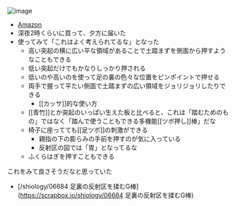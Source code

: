 
![image](https://gyazo.com/fdb4267021a62456f1c10523ab06ca70/thumb/1000)
- [Amazon](https://amzn.to/42frGnR)
- 深夜2時くらいに買って、夕方に届いた
- 使ってみて「これはよく考えられてるな」となった
    - 高い突起の横に広い平な領域があることで土踏まずを側面から押すようなこともできる
    - 低い突起だけでもかなりしっかり押される
    - 低いのや高いのを使って足の裏の色々な位置をピンポイントで押せる
    - 両手で握って平たい側面で土踏まずの広い領域をジョリジョリしたりできる
        - [[カッサ]]的な使い方
    - [[青竹]]とか突起のいっぱい生えた板と比べると、これは「踏むためのもの」ではなく「踏んで使うこともできる多機能[[ツボ押し]]棒」だな
    - 椅子に座ってても[[足ツボ]]の刺激ができる
        - 親指の下の膨らみの手前を押すのが気に入っている
        - 反射区の図では「胃」となってるな
    - ふくらはぎを押すこともできる

これをみて良さそうだなと思っていた
- [/shiology/06684 足裏の反射区を揉むG棒](https://scrapbox.io/shiology/06684 足裏の反射区を揉むG棒)


